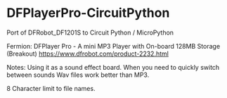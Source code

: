 # DFPlayerPro-CircuitPython
Port of DFRobot_DF1201S to Circuit Python / MicroPython


Fermion: DFPlayer Pro - A mini MP3 Player with On-board 128MB Storage (Breakout)
https://www.dfrobot.com/product-2232.html


Notes: 
  Using it as a sound effect board. When you need to quickly switch between sounds Wav files work better than MP3.
  
  8 Character limit to file names.
